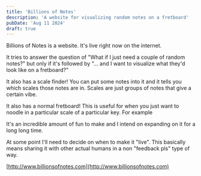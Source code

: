 ```yaml
---
title: 'Billions of Notes'
description: 'A website for visualizing random notes on a fretboard'
pubDate: 'Aug 11 2024'
draft: true
---
```


Billions of Notes is a website. It's live right now on the internet. 

It tries to answer the question of "What if I just need a couple of random notes?" but only if it's followed by "... and I want to visualize what they'd look like on a fretboard?"

It also has a scale finder! You can put some notes into it and it tells you which scales those notes are in. Scales are just groups of notes that give a certain vibe.

It also has a normal fretboard! This is useful for when you just want to noodle in a particular scale of a particular key. For example

It's an incredible amount of fun to make and I intend on expanding on it for a long long time. 

At some point I'll need to decide on when to make it "live". This basically means sharing it with other actual humans in a non "feedback pls" type of way. 

[http://www.billionsofnotes.com](http://www.billionsofnotes.com)
